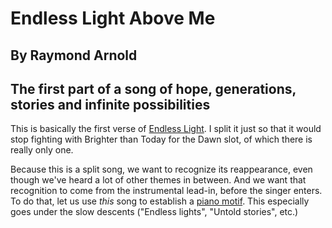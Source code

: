 #  Endless Light Above Me
## By Raymond Arnold
## The first part of a song of hope, generations, stories and infinite possibilities

This is basically the first verse of [Endless
Light](../../Endless_Light/gen/).  I split it just so that it would
stop fighting with Brighter than Today for the Dawn slot, of which
there is really only one.

Because this is a split song, we want to recognize its reappearance,
even though we've heard a lot of other themes in between.  And we want
that recognition to come from the instrumental lead-in, before the
singer enters.  To do that, let us use *this* song to establish a
[piano motif](motif.pdf).  This especially goes under the slow
descents ("Endless lights", "Untold stories", etc.)